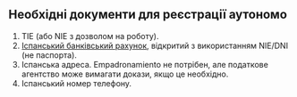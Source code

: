 ## Необхідні документи для реєстрації аутономо

1. TIE (або NIE з дозволом на роботу).
2. [Іспанський банківський рахунок](#банківський-рахунок-для-аутономо), відкритий з використанням NIE/DNI (не паспорта).
3. Іспанська адреса. Empadronamiento не потрібен, але податкове агентство може вимагати докази, якщо це необхідно.
4. Іспанський номер телефону.
